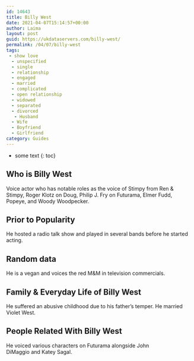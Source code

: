 ```yaml
---
id: 14643
title: Billy West
date: 2021-04-07T15:14:57+00:00
author: Laima
layout: post
guid: https://ukdataservers.com/billy-west/
permalink: /04/07/billy-west
tags:
 - show love
  - unspecified
  - single
  - relationship
  - engaged
  - married
  - complicated
  - open relationship
  - widowed
  - separated
  - divorced
   - Husband
  - Wife
  - Boyfriend
  - Girlfriend
category: Guides
---
```


* some text
{: toc}


## Who is Billy West
                  
                  
                  
Voice actor who has notable roles as the voice of Stimpy from Ren & Stimpy, Roger Klotz on Doug, Philip J. Fry on Futurama, Elmer Fudd, Popeye, and Woody Woodpecker.
                  
              
            
              
            
                
                
                
## Prior to Popularity
                  
                  
                  
He hosted a radio talk show and played in several bands before he started acting.
                  
              
            
              
            
                
                
                
## Random data
                  
                  
                  
He is a vegan and voices the red M&M in television commercials.
                  
              
            
              
            
                
                
                
## Family & Everyday Life of Billy West
                  
                  
                  
He suffered an abusive childhood due to his father&#8217;s temper. He married Violet West.
                  
              
            
              
            
                
                
                
## People Related With Billy West
                  
                  
                  
He voiced various characters on Futurama alongside John DiMaggio and Katey Sagal.
                  
              
            
              
            
                
              
            
              
              
            
            
              
            
          
          
          